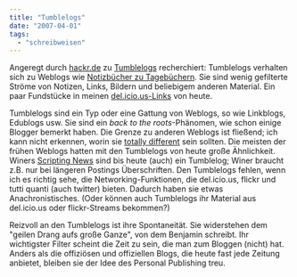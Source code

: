 ```yaml
---
title: "Tumblelogs"
date: "2007-04-01"
tags: 
  - "schreibweisen"
---
```


Angeregt durch [hackr.de](http://hackr.de/2007/03/29/timing-ii "hackr.de.Timing II") zu [Tumblelogs](http://en.wikipedia.org/wiki/Tumblelog "Wikipedia: Tumblelogs") recherchiert: Tumblelogs verhalten sich zu Weblogs wie [Notizbücher zu Tagebüchern](http://www.tumblr.com/faqs "tumblr: FAQs"). Sie sind wenig gefilterte Ströme von Notizen, Links, Bildern und beliebigem anderen Material. Ein paar Fundstücke in meinen [del.icio.us-Links](/lostandfound/2007/04/links_for_20070.html "lof: links for 2007-04-01") von heute.

Tumblelogs sind ein Typ oder eine Gattung von Weblogs, so wie Linkblogs, Edublogs usw. Sie sind ein _back to the roots_\-Phänomen, wie schon einige Blogger bemerkt haben. Die Grenze zu anderen Weblogs ist fließend; ich kann nicht erkennen, worin sie [totally different](http://www.tumblr.com/faqs "tumblr: FAQs") sein sollten. Die meisten der frühen Weblogs hatten mit den Tumblelogs von heute große Ähnlichkeit. Winers [Scripting News](http://www.scripting.com/ "Dave Winer: Scripting News") sind bis heute (auch) ein Tumblelog; Winer braucht z.B. nur bei längeren Postings Überschriften. Den Tumblelogs fehlen, wenn ich es richtig sehe, die Networking-Funktionen, die del.icio.us, flickr und tutti quanti (auch twitter) bieten. Dadurch haben sie etwas Anachronistisches. (Oder können auch Tumblelogs ihr Material aus del.icio.us oder flickr-Streams bekommen?)

Reizvoll an den Tumblelogs ist ihre Spontaneität. Sie widerstehen dem "geilen Drang aufs große Ganze", von dem Benjamin schreibt. Ihr wichtigster Filter scheint die Zeit zu sein, die man zum Bloggen (nicht) hat. Anders als die offiziösen und offiziellen Blogs, die heute fast jede Zeitung anbietet, bleiben sie der Idee des Personal Publishing treu.

